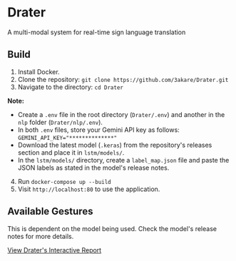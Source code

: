 # Drater
A multi-modal system for real-time sign language translation

## Build
1. Install Docker.
2. Clone the repository: `git clone https://github.com/3akare/Drater.git`
3. Navigate to the directory: `cd Drater`

**Note:**
* Create a `.env` file in the root directory (`Drater/.env`) and another in the `nlp` folder (`Drater/nlp/.env`).
* In both `.env` files, store your Gemini API key as follows: `GEMINI_API_KEY="**************"`
* Download the latest model (`.keras`) from the repository's releases section and place it in `lstm/models/`.
* In the `lstm/models/` directory, create a `label_map.json` file and paste the JSON labels as stated in the model's release notes.

4. Run `docker-compose up --build`
5. Visit `http://localhost:80` to use the application.

## Available Gestures
This is dependent on the model being used. Check the model's release notes for more details.

[View Drater's Interactive Report](https://3akare.github.io/Drater/)